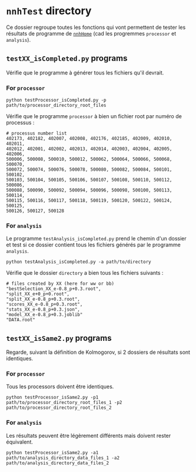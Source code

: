 # `nnhTest` directory

Ce dossier regroupe toutes les fonctions qui vont permettent de tester les résultats de programme de [`nnhHome`](../nnhHome) 
(cad les progremmes `processor` et `analysis`).

## `testXX_isCompleted.py` programs
Vérifie que le programme à générer tous les fichiers qu'il devrait.

### For `processor`

```
python testProcessor_isCompleted.py -p path/to/processor_directory_root_files
```
Vérifie que le programme `processor` à bien un fichier root par numéro de processus :
```
# processus number list
402173, 402182, 402007, 402008, 402176, 402185, 402009, 402010, 402011, 
402012, 402001, 402002, 402013, 402014, 402003, 402004, 402005, 402006, 
500006, 500008, 500010, 500012, 500062, 500064, 500066, 500068, 500070, 
500072, 500074, 500076, 500078, 500080, 500082, 500084, 500101, 500102, 
500103, 500104, 500105, 500106, 500107, 500108, 500110, 500112, 500086, 
500088, 500090, 500092, 500094, 500096, 500098, 500100, 500113, 500114, 
500115, 500116, 500117, 500118, 500119, 500120, 500122, 500124, 500125, 
500126, 500127, 500128
```

### For `analysis`

Le programme `testAnalysis_isCompleted.py` prend le chemin d'un dossier et 
test si ce dossier contient tous les fichiers générés par le programme `analysis`.

```
python testAnalysis_isCompleted.py -a path/to/directory
```
Vérifie que le dossier `directory` a bien tous les fichiers suivants :
```
# files created by XX (here for ww or bb)
"bestSelection_XX_e-0.8_p+0.3.root", 
"split_XX_e+0_p+0.root",
"split_XX_e-0.8_p+0.3.root",
"scores_XX_e-0.8_p+0.3.root",
"stats_XX_e-0.8_p+0.3.json",
"model_XX_e-0.8_p+0.3.joblib"
"DATA.root"
```

## `testXX_isSame2.py` programs
Regarde, suivant la définition de Kolmogorov, si 2 dossiers de résultats sont identiques.

### For `processor`
Tous les processors doivent être identiques.
```
python testProcessor_isSame2.py -p1 path/to/processor_directory_root_files_1 -p2 path/to/processor_directory_root_files_2
```

### For `analysis`
Les résultats peuvent être légèrement différents mais doivent rester équivalent.
```
python testProcessor_isSame2.py -a1 path/to/analysis_directory_data_files_1 -a2 path/to/analysis_directory_data_files_2
```
